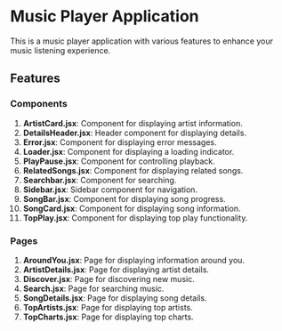 # Music Player Application

This is a music player application with various features to enhance your music listening experience.

## Features

### Components

1. **ArtistCard.jsx**: Component for displaying artist information.
2. **DetailsHeader.jsx**: Header component for displaying details.
3. **Error.jsx**: Component for displaying error messages.
4. **Loader.jsx**: Component for displaying a loading indicator.
5. **PlayPause.jsx**: Component for controlling playback.
6. **RelatedSongs.jsx**: Component for displaying related songs.
7. **Searchbar.jsx**: Component for searching.
8. **Sidebar.jsx**: Sidebar component for navigation.
9. **SongBar.jsx**: Component for displaying song progress.
10. **SongCard.jsx**: Component for displaying song information.
11. **TopPlay.jsx**: Component for displaying top play functionality.

### Pages

1. **AroundYou.jsx**: Page for displaying information around you.
2. **ArtistDetails.jsx**: Page for displaying artist details.
3. **Discover.jsx**: Page for discovering new music.
4. **Search.jsx**: Page for searching music.
5. **SongDetails.jsx**: Page for displaying song details.
6. **TopArtists.jsx**: Page for displaying top artists.
7. **TopCharts.jsx**: Page for displaying top charts.
